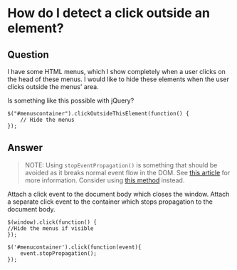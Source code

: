 
# How do I detect a click outside an element?

## Question
        
I have some HTML menus, which I show completely when a user clicks on the head of these menus. I would like to hide these elements when the user clicks outside the menus' area.

Is something like this possible with jQuery?

    $("#menuscontainer").clickOutsideThisElement(function() {
        // Hide the menus
    });

## Answer
        
> NOTE: Using `stopEventPropagation()` is something that should be avoided as it breaks normal event flow in the DOM. See [this article](https://css-tricks.com/dangers-stopping-event-propagation/) for more information. Consider using [this method](https://stackoverflow.com/a/3028037/561309) instead.

Attach a click event to the document body which closes the window. Attach a separate click event to the container which stops propagation to the document body.

    $(window).click(function() {
    //Hide the menus if visible
    });
    
    $('#menucontainer').click(function(event){
        event.stopPropagation();
    });
